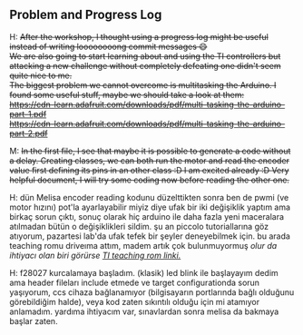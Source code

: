 ## **Problem and Progress Log**
H: <del> After the workshop, I thought using a progress log might be useful instead of
 writing loooooooong commit messages :smile:  
 We are also going to start learning about and using the TI controllers but
 attacking a new challenge without completely defeating one didn't seem quite
 nice to me.  
 The biggest problem we cannot overcome is multitasking the Arduino. I found some
 useful stuff, maybe we should take a look at them:  
 https://cdn-learn.adafruit.com/downloads/pdf/multi-tasking-the-arduino-part-1.pdf  
 https://cdn-learn.adafruit.com/downloads/pdf/multi-tasking-the-arduino-part-2.pdf </del>

M: <del> In the first file, I see that maybe it is possible to
generate a code without a delay. Creating classes, we
can both run the motor  and read the encoder value
first defining its pins in an other class :D I am excited
already :D </del>
<del>Very helpful document, I will try some coding now before
reading the other one. </del>

H: dün Melisa encoder reading kodunu düzelttikten sonra ben de pwmi (ve motor hızını)
pot'la ayarlayabilir miyiz diye ufak bir iki değişiklik yaptım ama birkaç sorun çıktı,
sonuç olarak hiç arduino ile daha fazla yeni maceralara atılmadan bütün o değişiklikleri
sildim. şu an piccolo tutoriallarına göz atıyorum, pazartesi lab'da ufak tefek bir şeyler
deneyebilmek için. bu arada teaching romu driveıma attım, madem artık çok bulunmuyormuş
_olur da ihtiyacı olan biri görürse_ [_TI teaching rom linki._](https://drive.google.com/open?id=0B_ioIw2-WsF5djVUSjZReTg5aDQ)

H: f28027 kurcalamaya başladım. (klasik) led blink ile başlayayım dedim ama
header fileları include etmede ve target configurationda sorun yaşıyorum, ccs
cihaza bağlanamıyor (bilgisayarın portlarında bağlı olduğunu görebildiğim halde),
veya kod zaten sıkıntılı olduğu için mi atamıyor anlamadım. yardıma ihtiyacım var,
sınavlardan sonra melisa da bakmaya başlar zaten.
